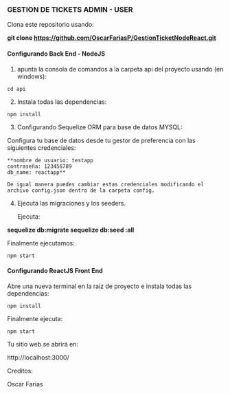 ### GESTION DE TICKETS ADMIN - USER

Clona este repositorio usando:

**git clone https://github.com/OscarFariasP/GestionTicketNodeReact.git**


#### Configurando Back End - NodeJS

1. apunta la consola de comandos a la carpeta api del proyecto usando (en windows):

 ```shell
cd api  
```
2. Instala todas las dependencias:

 ```shell
npm install
```

3. Configurando Sequelize ORM para base de datos MYSQL:

 Configura tu base de datos desde tu gestor de preferencia con las siguientes credenciales:

	**nombre de usuario: testapp
	contraseña: 123456789
	db_name: reactapp**
	
	De igual manera puedes cambiar estas credenciales modificando el archivo config.json dentro de la carpeta config.
	
4. Ejecuta las migraciones y los seeders.

	Ejecuta: 
	
<b>	
sequelize db:migrate
sequelize db:seed :all
</b>

Finalmente ejecutamos:
```shell
npm start
```

#### Configurando ReactJS Front End

Abre una nueva terminal en la raiz de proyecto e instala todas las dependencias:

```shell
npm install 
```
Finalmente ejecuta:
```shell
npm start
```
Tu sitio web se abrirá en:

http://localhost:3000/

Creditos:

Oscar Farias


